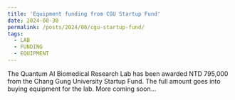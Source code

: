 ```yaml
---
title: 'Equipment funding from CGU Startup Fund'
date: 2024-08-30
permalink: /posts/2024/08/cgu-startup-fund/
tags:
  - LAB
  - FUNDING
  - EQUIPMENT
---
```


The Quantum AI Biomedical Research Lab has been awarded NTD 795,000 from the Chang Gung University Startup Fund. The full amount goes into buying equipment for the lab. More coming soon...
